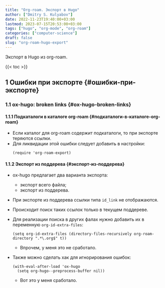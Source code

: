 ```yaml
---
title: "Org-roam. Экспорт в Hugo"
author: ["Dmitry S. Kulyabov"]
date: 2022-11-23T19:40:00+03:00
lastmod: 2023-07-15T20:53:00+03:00
tags: ["hugo", "org-mode", "org-roam"]
categories: ["computer-science"]
draft: false
slug: "org-roam-hugo-export"
---
```


Экспорт в Hugo из org-roam.

<!--more-->

{{< toc >}}


## <span class="section-num">1</span> Ошибки при экспорте {#ошибки-при-экспорте}


### <span class="section-num">1.1</span> ox-hugo: broken links {#ox-hugo-broken-links}


#### <span class="section-num">1.1.1</span> Подкаталоги в каталоге org-roam {#подкаталоги-в-каталоге-org-roam}

-   Если каталог для org-roam содержит подкаталоги, то при экспорте теряются ссылки.
-   Для ликвидации этой ошибки следует добавить в настройки:
    ```emacs-lisp
    (require 'org-roam-export)
    ```


#### <span class="section-num">1.1.2</span> Экспорт из поддерева {#экспорт-из-поддерева}

-   ox-hugo предлагает два варианта экспорта:
    -   экспорт всего файла;
    -   экспорт из поддерева.
-   При экспорте из поддерева ссылки типа `id_link` не отображаются.
-   Происходит поиск таких ссылок только в текущем поддереве.
-   Для реализации поиска в других фалах нужно добавить их в переменную `org-id-extra-files`:
    ```emacs-lisp
    (setq org-id-extra-files (directory-files-recursively org-roam-directory ".*\.org$" t))
    ```

    -   Впрочем, у меня это не сработало.
-   Также можно сделать хак для игнорирования ошибок:
    ```emacs-lisp
    (with-eval-after-load 'ox-hugo
      (setq org-hugo--preprocess-buffer nil))
    ```

    -   Вот это у меня сработало.
